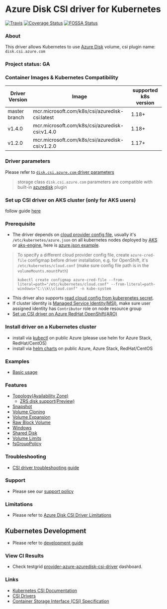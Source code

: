 # Azure Disk CSI driver for Kubernetes
[![Travis](https://travis-ci.org/kubernetes-sigs/azuredisk-csi-driver.svg)](https://travis-ci.org/kubernetes-sigs/azuredisk-csi-driver)
[![Coverage Status](https://coveralls.io/repos/github/kubernetes-sigs/azuredisk-csi-driver/badge.svg?branch=master)](https://coveralls.io/github/kubernetes-sigs/azuredisk-csi-driver?branch=master)
[![FOSSA Status](https://app.fossa.io/api/projects/git%2Bgithub.com%2Fkubernetes-sigs%2Fazuredisk-csi-driver.svg?type=shield)](https://app.fossa.io/projects/git%2Bgithub.com%2Fkubernetes-sigs%2Fazuredisk-csi-driver?ref=badge_shield)

### About
This driver allows Kubernetes to use [Azure Disk](https://azure.microsoft.com/en-us/services/storage/disks/) volume, csi plugin name: `disk.csi.azure.com`

### Project status: GA

### Container Images & Kubernetes Compatibility
|Driver Version  |Image                                           | supported k8s version |
|----------------|------------------------------------------------|-----------------------|
|master branch   |mcr.microsoft.com/k8s/csi/azuredisk-csi:latest  | 1.18+                 |
|v1.4.0          |mcr.microsoft.com/k8s/csi/azuredisk-csi:v1.4.0  | 1.18+                 |
|v1.2.0          |mcr.microsoft.com/k8s/csi/azuredisk-csi:v1.2.0  | 1.17+                 |

### Driver parameters
Please refer to [`disk.csi.azure.com` driver parameters](./docs/driver-parameters.md)
 > storage class `disk.csi.azure.com` parameters are compatible with built-in [azuredisk](https://kubernetes.io/docs/concepts/storage/volumes/#azuredisk) plugin

### Set up CSI driver on AKS cluster (only for AKS users)

follow guide [here](./docs/install-driver-on-aks.md)

### Prerequisite
 - The driver depends on [cloud provider config file](https://kubernetes-sigs.github.io/cloud-provider-azure/install/configs/#setting-azure-cloud-provider-from-kubernetes-secrets), usually it's `/etc/kubernetes/azure.json` on all kubernetes nodes deployed by [AKS](https://docs.microsoft.com/en-us/azure/aks/) or [aks-engine](https://github.com/Azure/aks-engine), here is [azure.json example](./deploy/example/azure.json).
 > To specify a different cloud provider config file, create `azure-cred-file` configmap before driver installation, e.g. for OpenShift, it's `/etc/kubernetes/cloud.conf` (make sure config file path is in the `volumeMounts.mountPath`)
 > ```console
 > kubectl create configmap azure-cred-file --from-literal=path="/etc/kubernetes/cloud.conf" --from-literal=path-windows="C:\\k\\cloud.conf" -n kube-system
 > ```
 - This driver also supports [read cloud config from kuberenetes secret](./docs/read-from-secret.md).
 - If cluster identity is [Managed Service Identity(MSI)](https://docs.microsoft.com/en-us/azure/aks/use-managed-identity), make sure user assigned identity has `Contributor` role on node resource group
 - [Set up CSI driver on Azure RedHat OpenShift(ARO)](https://github.com/ezYakaEagle442/aro-pub-storage/blob/master/setup-store-CSI-driver-azure-disk.md)

### Install driver on a Kubernetes cluster
 - install via [kubectl](./docs/install-azuredisk-csi-driver.md) on public Azure (please use helm for Azure Stack, RedHat/CentOS)
 - install via [helm charts](./charts) on public Azure, Azure Stack, RedHat/CentOS

### Examples
 - [Basic usage](./deploy/example/e2e_usage.md)
 
### Features
 - [Topology(Availability Zone)](./deploy/example/topology)
   - [ZRS disk support(Preview)](./deploy/example/topology#zrs-disk-support)
 - [Snapshot](./deploy/example/snapshot)
 - [Volume Cloning](./deploy/example/cloning)
 - [Volume Expansion](./deploy/example/resize) 
 - [Raw Block Volume](./deploy/example/rawblock)
 - [Windows](./deploy/example/windows)
 - [Shared Disk](./deploy/example/sharedisk)
 - [Volume Limits](./deploy/example/volumelimits)
 - [fsGroupPolicy](./deploy/example/fsgroup)

### Troubleshooting
 - [CSI driver troubleshooting guide](./docs/csi-debug.md)
 
### Support
 - Please see our [support policy][support-policy]

### Limitations
 - Please refer to [Azure Disk CSI Driver Limitations](./docs/limitations.md)

## Kubernetes Development
 - Please refer to [development guide](./docs/csi-dev.md)

### View CI Results
 - Check testgrid [provider-azure-azuredisk-csi-driver](https://testgrid.k8s.io/provider-azure-azuredisk-csi-driver) dashboard.

### Links
 - [Kubernetes CSI Documentation](https://kubernetes-csi.github.io/docs/)
 - [CSI Drivers](https://github.com/kubernetes-csi/drivers)
 - [Container Storage Interface (CSI) Specification](https://github.com/container-storage-interface/spec)

[support-policy]: support.md
